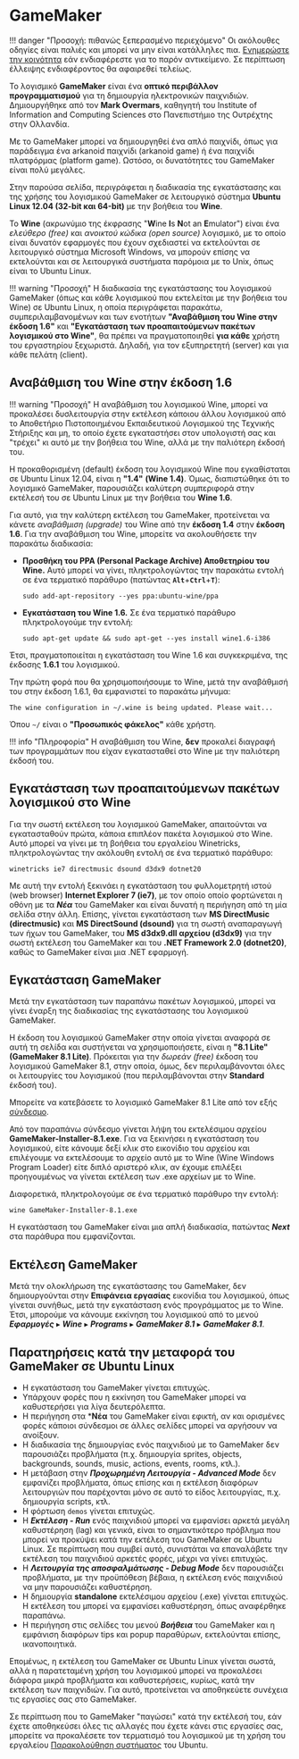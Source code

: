 # GameMaker

!!! danger "Προσοχή: πιθανώς ξεπερασμένο περιεχόμενο"
    Οι ακόλουθες οδηγίες είναι παλιές και μπορεί να μην είναι κατάλληλες πια.
    [Ενημερώστε την κοινότητα](../../support/index.md#steki) εάν ενδιαφέρεστε
    για το παρόν αντικείμενο. Σε περίπτωση έλλειψης ενδιαφέροντος θα αφαιρεθεί
    τελείως.

Το λογισμικό **GameMaker** είναι ένα **οπτικό περιβάλλον προγραμματισμού** για
τη δημιουργία ηλεκτρονικών παιχνιδιών. Δημιουργήθηκε από τον **Mark Overmars**,
καθηγητή του Institute of Information and Computing Sciences στο Πανεπιστήμιο
της Ουτρέχτης στην Ολλανδία.

Με το GameMaker μπορεί να δημιουργηθεί ένα απλό παιχνίδι, όπως για παράδειγμα
ένα arkanoid παιχνίδι (arkanoid game) ή ένα παιχνίδι πλατφόρμας (platform
game). Ωστόσο, οι δυνατότητες του GameMaker είναι πολύ μεγάλες.

Στην παρούσα σελίδα, περιγράφεται η διαδικασία της εγκατάστασης και της χρήσης
του λογισμικού GameMaker σε λειτουργικό σύστημα **Ubuntu Linux 12.04 (32-bit
και 64-bit)** με την βοήθεια του **Wine**.

Το **Wine** (ακρωνύμιο της έκφρασης "**W**ine **I**s **N**ot an **E**mulator")
είναι ένα *ελεύθερο (free)* και *ανοικτού κώδικα (open source)* λογισμικό, με
το οποίο είναι δυνατόν εφαρμογές που έχουν σχεδιαστεί να εκτελούνται σε
λειτουργικό σύστημα Microsoft Windows, να μπορούν επίσης να εκτελούνται και σε
λειτουργικά συστήματα παρόμοια με το Unix, όπως είναι το Ubuntu Linux.

!!! warning "Προσοχή"
    Η διαδικασία της εγκατάστασης του λογισμικού GameMaker (όπως και κάθε
    λογισμικού που εκτελείται με την βοήθεια του Wine) σε Ubuntu Linux, η οποία
    περιγράφεται παρακάτω, συμπεριλαμβανομένων και των ενοτήτων **"Αναβάθμιση
    του Wine στην έκδοση 1.6"** και **"Εγκατάσταση των προαπαιτούμενων πακέτων
    λογισμικού στο Wine"**, θα πρέπει να πραγματοποιηθεί **για κάθε** χρήστη
    του εργαστηρίου ξεχωριστά. Δηλαδή, για τον εξυπηρετητή (server) και για
    κάθε πελάτη (client).

## Αναβάθμιση του Wine στην έκδοση 1.6

!!! warning "Προσοχή"
    Η αναβάθμιση του λογισμικού Wine, μπορεί να προκαλέσει δυσλειτουργία στην
    εκτέλεση κάποιου άλλου λογισμικού από το Αποθετήριο Πιστοποιημένου
    Εκπαιδευτικού Λογισμικού της Τεχνικής Στήριξης και μη, το οποίο έχετε
    εγκαταστήσει στον υπολογιστή σας και "τρέχει" κι αυτό με την βοήθεια του
    Wine, αλλά με την παλιότερη έκδοσή του.

Η προκαθορισμένη (default) έκδοση του λογισμικού Wine που εγκαθίσταται σε
Ubuntu Linux 12.04, είναι η **"1.4"** **(Wine 1.4)**. Όμως, διαπιστώθηκε ότι το
λογισμικό GameMaker, παρουσιάζει καλύτερη συμπεριφορά στην εκτέλεσή του σε
Ubuntu Linux με την βοήθεια του **Wine 1.6**.

Για αυτό, για την καλύτερη εκτέλεση του GameMaker, προτείνεται να κάνετε
*αναβάθμιση (upgrade)* του Wine από την **έκδοση 1.4** στην **έκδοση 1.6**.
Για την αναβάθμιση του Wine, μπορείτε να ακολουθήσετε την παρακάτω διαδικασία:

  - **Προσθήκη του PPA (Personal Package Archive) Αποθετηρίου του Wine.** Αυτό
    μπορεί να γίνει, πληκτρολογώντας την παρακάτω εντολή σε ένα τερματικό
    παράθυρο (πατώντας **`Alt`**+**`Ctrl`**+**`T`**):
    ```shell
    sudo add-apt-repository --yes ppa:ubuntu-wine/ppa
    ```
  - **Εγκατάσταση του Wine 1.6.** Σε ένα τερματικό παράθυρο πληκτρολογούμε την
    εντολή:
    ```shell
    sudo apt-get update && sudo apt-get --yes install wine1.6-i386
    ```

Έτσι, πραγματοποιείται η εγκατάσταση του Wine 1.6 και συγκεκριμένα, της έκδοσης
**1.6.1** του λογισμικού.

Την πρώτη φορά που θα χρησιμοποιήσουμε το Wine, μετά την αναβάθμισή του στην
έκδοση 1.6.1, θα εμφανιστεί το παρακάτω μήνυμα:
```shell-session
The wine configuration in ~/.wine is being updated. Please wait...
```
Όπου `~/` είναι ο **"Προσωπικός φάκελος"** κάθε χρήστη.

!!! info "Πληροφορία"
    Η αναβάθμιση του Wine, **δεν** προκαλεί διαγραφή των προγραμμάτων που είχαν
    εγκατασταθεί στο Wine με την παλιότερη έκδοσή του.

## Εγκατάσταση των προαπαιτούμενων πακέτων λογισμικού στο Wine

Για την σωστή εκτέλεση του λογισμικού GameMaker, απαιτούνται να εγκατασταθούν
πρώτα, κάποια επιπλέον πακέτα λογισμικού στο Wine. Αυτό μπορεί να γίνει με τη
βοήθεια του εργαλείου Winetricks, πληκτρολογώντας την ακόλουθη εντολή σε ένα
τερματικό παράθυρο:
```shell
winetricks ie7 directmusic dsound d3dx9 dotnet20
```

Με αυτή την εντολή ξεκινάει η εγκατάσταση του φυλλομετρητή ιστού (web browser)
**Internet Explorer 7 (ie7)**, με τον οποίο οποίο φορτώνεται η οθόνη με τα
***Νέα*** του GameMaker και είναι δυνατή η περιήγηση από τη μία σελίδα στην
άλλη. Επίσης, γίνεται εγκατάσταση των **MS DirectMusic (directmusic)** και **MS
DirectSound (dsound)** για τη σωστή αναπαραγωγή των ήχων του GameMaker, του
**MS d3dx9.dll αρχείου (d3dx9)** για την σωστή εκτέλεση του GameMaker και του
**.NET Framework 2.0 (dotnet20)**, καθώς το GameMaker είναι μια .NET εφαρμογή.

## Εγκατάσταση GameMaker

Μετά την εγκατάσταση των παραπάνω πακέτων λογισμικού, μπορεί να γίνει έναρξη
της διαδικασίας της εγκατάστασης του λογισμικού GameMaker.

Η έκδοση του λογισμικού GameMaker στην οποία γίνεται αναφορά σε αυτή τη σελίδα
και συστήνεται να χρησιμοποιήσετε, είναι η **"8.1 Lite" (GameMaker 8.1 Lite)**.
Πρόκειται για την *δωρεάν (free)* έκδοση του λογισμικού GameMaker 8.1, στην
οποία, όμως, δεν περιλαμβάνονται όλες οι λειτουργίες του λογισμικού (που
περιλαμβάνονται στην **Standard** έκδοσή του).

Μπορείτε να κατεβάσετε το λογισμικό GameMaker 8.1 Lite από τον εξής
[σύνδεσμο](https://game-maker.en.softonic.com/).

Από τον παραπάνω σύνδεσμο γίνεται λήψη του εκτελέσιμου αρχείου
**GameMaker-Installer-8.1.exe**. Για να ξεκινήσει η εγκατάσταση του λογισμικού,
είτε κάνουμε δεξί κλικ στο εικονίδιο του αρχείου και επιλέγουμε να εκτελέσουμε
το αρχείο αυτό με το Wine (Wine Windows Program Loader) είτε διπλό αριστερό
κλικ, αν έχουμε επιλέξει προηγουμένως να γίνεται εκτέλεση των .exe αρχείων με
το Wine.

Διαφορετικά, πληκτρολογούμε σε ένα τερματικό παράθυρο την εντολή:
```shell
wine GameMaker-Installer-8.1.exe
```

Η εγκατάσταση του GameMaker είναι μια απλή διαδικασία, πατώντας ***Next*** στα
παράθυρα που εμφανίζονται.

## Εκτέλεση GameMaker

Μετά την ολοκλήρωση της εγκατάστασης του GameMaker, δεν δημιουργούνται στην
**Επιφάνεια εργασίας** εικονίδια του λογισμικού, όπως γίνεται συνήθως, μετά την
εγκατάσταση ενός προγράμματος με το Wine. Έτσι, μπορούμε να κάνουμε εκκίνηση
του λογισμικού από το μενού ***Εφαρμογές*** ▸ ***Wine*** ▸ ***Programs*** ▸
***GameMaker 8.1*** ▸ ***GameMaker 8.1***.

## Παρατηρήσεις κατά την μεταφορά του GameMaker σε Ubuntu Linux

- Η εγκατάσταση του GameMaker γίνεται επιτυχώς.
- Υπάρχουν φορές που η εκκίνηση του GameMaker μπορεί να καθυστερήσει για λίγα
  δευτερόλεπτα.
- Η περιήγηση στα ***Νέα** του GameMaker είναι εφικτή, αν και ορισμένες φορές
  κάποιοι σύνδεσμοι σε άλλες σελίδες μπορεί να αργήσουν να ανοίξουν.
- Η διαδικασία της δημιουργίας ενός παιχνιδιού με το GameMaker δεν παρουσιάζει
  προβλήματα (π.χ. δημιουργία sprites, objects, backgrounds, sounds, music,
  actions, events, rooms, κτλ.).
- Η μετάβαση στην ***Προχωρημένη Λειτουργία - Advanced Mode*** δεν εμφανίζει
  προβλήματα, όπως επίσης και η εκτέλεση διαφόρων λειτουργιών που παρέχονται
  μόνο σε αυτό το είδος λειτουργίας, π.χ. δημιουργία scripts, κτλ.
- Η φόρτωση `demos` γίνεται επιτυχώς.
- Η ***Εκτέλεση - Run*** ενός παιχνιδιού μπορεί να εμφανίσει αρκετά μεγάλη
  καθυστέρηση (lag) και γενικά, είναι το σημαντικότερο πρόβλημα που μπορεί να
  προκύψει κατά την εκτέλεση του GameMaker σε Ubuntu Linux. Σε περίπτωση που
  συμβεί αυτό, συνιστάται να επαναλάβετε την εκτέλεση του παιχνιδιού αρκετές
  φορές, μέχρι να γίνει επιτυχώς.
- Η ***Λειτουργία της αποσφαλμάτωσης - Debug Mode*** δεν παρουσιάζει
  προβλήματα, με την προϋπόθεση βέβαια, η εκτέλεση ενός παιχνιδιού να μην
  παρουσιάζει καθυστέρηση.
- Η δημιουργία **standalone** εκτελέσιμου αρχείου (.exe) γίνεται επιτυχώς. Η
  εκτέλεση του μπορεί να εμφανίσει καθυστέρηση, όπως αναφέρθηκε παραπάνω.
- Η περιήγηση στις σελίδες του μενού ***Βοήθεια*** του GameMaker και η εμφάνιση
  διαφόρων tips και popup παραθύρων, εκτελούνται επίσης, ικανοποιητικά.

Επομένως, η εκτέλεση του GameMaker σε Ubuntu Linux γίνεται σωστά, αλλά η
παρατεταμένη χρήση του λογισμικού μπορεί να προκαλέσει διάφορα μικρά προβλήματα
και καθυστερήσεις, κυρίως, κατά την εκτέλεση των παιχνιδιών. Για αυτό,
προτείνεται να αποθηκεύετε συνέχεια τις εργασίες σας στο GameMaker.

Σε περίπτωση που το GameMaker "παγώσει" κατά την εκτέλεσή του, εάν έχετε
αποθηκεύσει όλες τις αλλαγές που έχετε κάνει στις εργασίες σας, μπορείτε να
προκαλέσετε τον τερματισμό του λογισμικού με τη χρήση του εργαλείου
[Παρακολούθηση συστήματος](../mate-system-monitor/index.md) του Ubuntu.

